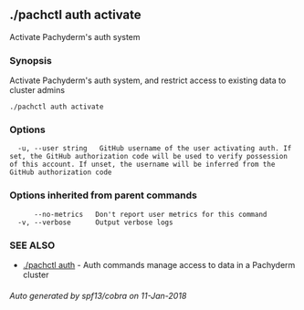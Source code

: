 ## ./pachctl auth activate

Activate Pachyderm's auth system

### Synopsis


Activate Pachyderm's auth system, and restrict access to existing data to cluster admins

```
./pachctl auth activate
```

### Options

```
  -u, --user string   GitHub username of the user activating auth. If set, the GitHub authorization code will be used to verify possession of this account. If unset, the username will be inferred from the GitHub authorization code
```

### Options inherited from parent commands

```
      --no-metrics   Don't report user metrics for this command
  -v, --verbose      Output verbose logs
```

### SEE ALSO
* [./pachctl auth](./pachctl_auth.md)	 - Auth commands manage access to data in a Pachyderm cluster

###### Auto generated by spf13/cobra on 11-Jan-2018
